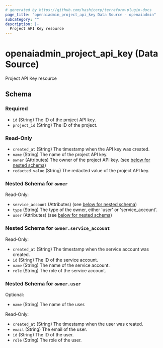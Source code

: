 ```yaml
---
# generated by https://github.com/hashicorp/terraform-plugin-docs
page_title: "openaiadmin_project_api_key Data Source - openaiadmin"
subcategory: ""
description: |-
  Project API Key resource
---
```


# openaiadmin_project_api_key (Data Source)

Project API Key resource



<!-- schema generated by tfplugindocs -->
## Schema

### Required

- `id` (String) The ID of the project API key.
- `project_id` (String) The ID of the project.

### Read-Only

- `created_at` (String) The timestamp when the API key was created.
- `name` (String) The name of the project API key.
- `owner` (Attributes) The owner of the project API key. (see [below for nested schema](#nestedatt--owner))
- `redacted_value` (String) The redacted value of the project API key.

<a id="nestedatt--owner"></a>
### Nested Schema for `owner`

Read-Only:

- `service_account` (Attributes) (see [below for nested schema](#nestedatt--owner--service_account))
- `type` (String) The type of the owner, either 'user' or 'service_account'.
- `user` (Attributes) (see [below for nested schema](#nestedatt--owner--user))

<a id="nestedatt--owner--service_account"></a>
### Nested Schema for `owner.service_account`

Read-Only:

- `created_at` (String) The timestamp when the service account was created.
- `id` (String) The ID of the service account.
- `name` (String) The name of the service account.
- `role` (String) The role of the service account.


<a id="nestedatt--owner--user"></a>
### Nested Schema for `owner.user`

Optional:

- `name` (String) The name of the user.

Read-Only:

- `created_at` (String) The timestamp when the user was created.
- `email` (String) The email of the user.
- `id` (String) The ID of the user.
- `role` (String) The role of the user.
